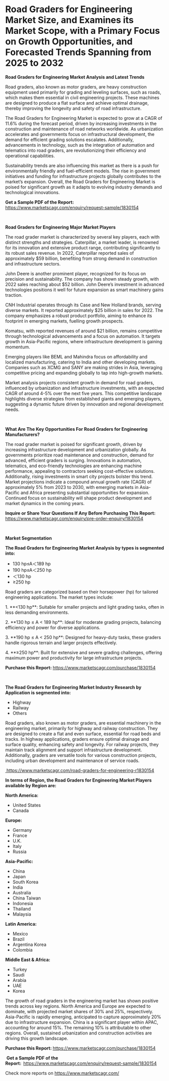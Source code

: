 <p><h1>Road Graders for Engineering Market Size, and Examines its Market Scope, with a Primary Focus on Growth Opportunities, and Forecasted Trends Spanning from 2025 to 2032</h1></p><p><strong>Road Graders for Engineering Market Analysis and Latest Trends</strong></p>
<p><p>Road graders, also known as motor graders, are heavy construction equipment used primarily for grading and leveling surfaces, such as roads, which makes them essential in civil engineering projects. These machines are designed to produce a flat surface and achieve optimal drainage, thereby improving the longevity and safety of road infrastructure.</p><p>The Road Graders for Engineering Market is expected to grow at a CAGR of 11.6% during the forecast period, driven by increasing investments in the construction and maintenance of road networks worldwide. As urbanization accelerates and governments focus on infrastructural development, the demand for efficient grading solutions escalates. Additionally, advancements in technology, such as the integration of automation and telematics into road graders, are revolutionizing their efficiency and operational capabilities. </p><p>Sustainability trends are also influencing this market as there is a push for environmentally friendly and fuel-efficient models. The rise in government initiatives and funding for infrastructure projects globally contributes to the market’s expansion. Overall, the Road Graders for Engineering Market is poised for significant growth as it adapts to evolving industry demands and technological innovations.</p></p>
<p><strong>Get a Sample PDF of the Report:&nbsp;</strong> <a href="https://www.marketscagr.com/enquiry/request-sample/1830154?utm_campaign=1869&utm_medium=2&utm_source=Github&utm_content=ia&utm_term=28022025&utm_id=road-graders-for-engineering">https://www.marketscagr.com/enquiry/request-sample/1830154</a></p>
<p>&nbsp;</p>
<p><strong>Road Graders for Engineering Major Market Players</strong></p>
<p><p>The road grader market is characterized by several key players, each with distinct strengths and strategies. Caterpillar, a market leader, is renowned for its innovation and extensive product range, contributing significantly to its robust sales revenue. In 2022, Caterpillar reported sales of approximately $59 billion, benefiting from strong demand in construction and infrastructure sectors.</p><p>John Deere is another prominent player, recognized for its focus on precision and sustainability. The company has shown steady growth, with 2022 sales reaching about $52 billion. John Deere’s investment in advanced technologies positions it well for future expansion as smart machinery gains traction.</p><p>CNH Industrial operates through its Case and New Holland brands, serving diverse markets. It reported approximately $25 billion in sales for 2022. The company emphasizes a robust product portfolio, aiming to enhance its footprint in emerging markets, fuelling growth prospects.</p><p>Komatsu, with reported revenues of around $21 billion, remains competitive through technological advancements and a focus on automation. It targets growth in Asia-Pacific regions, where infrastructure development is gaining momentum.</p><p>Emerging players like BEML and Mahindra focus on affordability and localized manufacturing, catering to India and other developing markets. Companies such as XCMG and SANY are making strides in Asia, leveraging competitive pricing and expanding globally to tap into high-growth markets.</p><p>Market analysis projects consistent growth in demand for road graders, influenced by urbanization and infrastructure investments, with an expected CAGR of around 4-5% over the next five years. This competitive landscape highlights diverse strategies from established giants and emerging players, suggesting a dynamic future driven by innovation and regional development needs.</p></p>
<p>&nbsp;</p>
<p><strong>What Are The Key Opportunities For Road Graders for Engineering Manufacturers?</strong></p>
<p><p>The road grader market is poised for significant growth, driven by increasing infrastructure development and urbanization globally. As governments prioritize road maintenance and construction, demand for advanced, efficient graders is surging. Innovations in automation, telematics, and eco-friendly technologies are enhancing machine performance, appealing to contractors seeking cost-effective solutions. Additionally, rising investments in smart city projects bolster this trend. Market projections indicate a compound annual growth rate (CAGR) of approximately 5% from 2023 to 2030, with emerging markets in Asia-Pacific and Africa presenting substantial opportunities for expansion. Continued focus on sustainability will shape product development and market dynamics in the coming years.</p></p>
<p><strong>Inquire or Share Your Questions If Any Before Purchasing This Report:</strong> <a href="https://www.marketscagr.com/enquiry/pre-order-enquiry/1830154?utm_campaign=1869&utm_medium=2&utm_source=Github&utm_content=ia&utm_term=28022025&utm_id=road-graders-for-engineering">https://www.marketscagr.com/enquiry/pre-order-enquiry/1830154</a></p>
<p>&nbsp;</p>
<p><strong>Market Segmentation</strong></p>
<p><strong>The Road Graders for Engineering Market Analysis by types is segmented into:</strong></p>
<p><ul><li>130 hp≤A＜189 hp</li><li>190 hp≤A＜250 hp</li><li>＜130 hp</li><li>≥250 hp</li></ul></p>
<p><p>Road graders are categorized based on their horsepower (hp) for tailored engineering applications. The market types include: </p><p>1. **<130 hp**: Suitable for smaller projects and light grading tasks, often in less demanding environments.</p><p>2. **130 hp ≤ A < 189 hp**: Ideal for moderate grading projects, balancing efficiency and power for diverse applications.</p><p>3. **190 hp ≤ A < 250 hp**: Designed for heavy-duty tasks, these graders handle rigorous terrain and larger projects effectively.</p><p>4. **≥250 hp**: Built for extensive and severe grading challenges, offering maximum power and productivity for large infrastructure projects.</p></p>
<p><strong>Purchase this Report:&nbsp;</strong><a href="https://www.marketscagr.com/purchase/1830154?utm_campaign=1869&utm_medium=2&utm_source=Github&utm_content=ia&utm_term=28022025&utm_id=road-graders-for-engineering">https://www.marketscagr.com/purchase/1830154</a></p>
<p>&nbsp;</p>
<p><strong>The Road Graders for Engineering Market Industry Research by Application is segmented into:</strong></p>
<p><ul><li>Highway</li><li>Railway</li><li>Others</li></ul></p>
<p><p>Road graders, also known as motor graders, are essential machinery in the engineering market, primarily for highway and railway construction. They are designed to create a flat and even surface, essential for road beds and tracks. In highway applications, graders ensure optimal drainage and surface quality, enhancing safety and longevity. For railway projects, they maintain track alignment and support infrastructure development. Additionally, graders are versatile tools for various construction projects, including urban development and maintenance of service roads.</p></p>
<p><a href="https://www.marketscagr.com/road-graders-for-engineering-r1830154?utm_campaign=1869&utm_medium=2&utm_source=Github&utm_content=ia&utm_term=28022025&utm_id=road-graders-for-engineering">&nbsp;https://www.marketscagr.com/road-graders-for-engineering-r1830154</a></p>
<p><strong>In terms of Region, the Road Graders for Engineering Market Players available by Region are:</strong></p>
<p>
    <p> <strong> North America: </strong>
        <ul>
            <li>United States</li>
            <li>Canada</li>
        </ul>
        </p> 
    <p> <strong> Europe: </strong>
        <ul>
            <li>Germany</li>
            <li>France</li>
            <li>U.K.</li>
            <li>Italy</li>
            <li>Russia</li>
        </ul>
        </p> 
    <p> <strong> Asia-Pacific: </strong>
        <ul>
            <li>China</li>
            <li>Japan</li>
            <li>South Korea</li>
            <li>India</li>
            <li>Australia</li>
            <li>China Taiwan</li>
            <li>Indonesia</li>
            <li>Thailand</li>
            <li>Malaysia</li>
        </ul>
        </p> 
    <p> <strong> Latin America: </strong>
        <ul>
            <li>Mexico</li>
            <li>Brazil</li>
            <li>Argentina Korea</li>
            <li>Colombia</li>
        </ul>
        </p> 
    <p> <strong> Middle East & Africa: </strong>
        <ul>
            <li>Turkey</li>
            <li>Saudi</li>
            <li>Arabia</li>
            <li>UAE</li>
            <li>Korea</li>
        </ul>
    </p>
    </p>
<p><p>The growth of road graders in the engineering market has shown positive trends across key regions. North America and Europe are expected to dominate, with projected market shares of 30% and 25%, respectively. Asia-Pacific is rapidly emerging, anticipated to capture approximately 20% due to infrastructure expansion. China is a significant player within APAC, accounting for around 15%. The remaining 10% is attributable to other regions. Overall, sustained urbanization and construction activities are driving this growth landscape.</p></p>
<p><strong>Purchase this Report: </strong><a href="https://www.marketscagr.com/purchase/1830154?utm_campaign=1869&utm_medium=2&utm_source=Github&utm_content=ia&utm_term=28022025&utm_id=road-graders-for-engineering">https://www.marketscagr.com/purchase/1830154</a></p>
<p>&nbsp;<strong>Get a Sample PDF of the Report:&nbsp;&nbsp;</strong><a href="https://www.marketscagr.com/enquiry/request-sample/1830154?utm_campaign=1869&utm_medium=2&utm_source=Github&utm_content=ia&utm_term=28022025&utm_id=road-graders-for-engineering">https://www.marketscagr.com/enquiry/request-sample/1830154</a></p>
<p><strong></strong></p>
<p>Check more reports on <a href="https://www.marketscagr.com/?utm_campaign=1869&utm_medium=2&utm_source=Github&utm_content=ia&utm_term=28022025&utm_id=road-graders-for-engineering">https://www.marketscagr.com/</a></p>